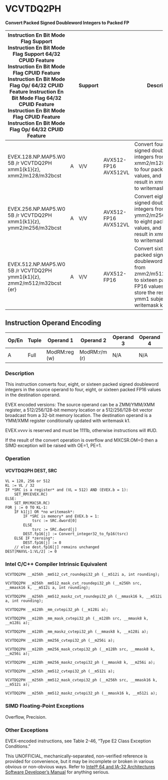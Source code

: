 # VCVTDQ2PH

**Convert Packed Signed Doubleword Integers to Packed FP**

| Instruction En Bit Mode Flag Support Instruction En Bit Mode Flag Support 64/32 CPUID Feature Instruction En Bit Mode Flag CPUID Feature Instruction En Bit Mode Flag Op/ 64/32 CPUID Feature Instruction En Bit Mode Flag 64/32 CPUID Feature Instruction En Bit Mode Flag CPUID Feature Instruction En Bit Mode Flag Op/ 64/32 CPUID Feature |     | Support |                      | Description                                                                                                                                                   |
| ---------------------------------------------------------------------------------------------------------------------------------------------------------------------------------------------------------------------------------------------------------------------------------------------------------------------------------------------- | --- | ------- | -------------------- | ------------------------------------------------------------------------------------------------------------------------------------------------------------- |
| EVEX.128.NP.MAP5.W0 5B /r VCVTDQ2PH xmm1{k1}{z}, xmm2/m128/m32bcst                                                                                                                                                                                                                                                                             | A   | V/V     | AVX512-FP16 AVX512VL | Convert four packed signed doubleword integers from xmm2/m128/m32bcst to four packed FP16 values, and store the result in xmm1 subject to writemask k1.       |
| EVEX.256.NP.MAP5.W0 5B /r VCVTDQ2PH xmm1{k1}{z}, ymm2/m256/m32bcst                                                                                                                                                                                                                                                                             | A   | V/V     | AVX512-FP16 AVX512VL | Convert eight packed signed doubleword integers from ymm2/m256/m32bcst to eight packed FP16 values, and store the result in xmm1 subject to writemask k1.     |
| EVEX.512.NP.MAP5.W0 5B /r VCVTDQ2PH ymm1{k1}{z}, zmm2/m512/m32bcst {er}                                                                                                                                                                                                                                                                        | A   | V/V     | AVX512-FP16          | Convert sixteen packed signed doubleword integers from zmm2/m512/m32bcst to sixteen packed FP16 values, and store the result in ymm1 subject to writemask k1. |

## Instruction Operand Encoding

| Op/En | Tuple | Operand 1     | Operand 2     | Operand 3 | Operand 4 |
| ----- | ----- | ------------- | ------------- | --------- | --------- |
| A     | Full  | ModRM:reg (w) | ModRM:r/m (r) | N/A       | N/A       |

### Description

This instruction converts four, eight, or sixteen packed signed doubleword integers in the source operand to four, eight, or sixteen packed FP16 values in the destination operand.

EVEX encoded versions: The source operand can be a ZMM/YMM/XMM register, a 512/256/128-bit memory location or a 512/256/128-bit vector broadcast from a 32-bit memory location. The destination operand is a YMM/XMM register conditionally updated with writemask k1.

EVEX.vvvv is reserved and must be 1111b, otherwise instructions will #​​​UD.

If the result of the convert operation is overflow and MXCSR.OM=0 then a SIMD exception will be raised with OE=1, PE=1.

### Operation

#### VCVTDQ2PH DEST, SRC

```
VL = 128, 256 or 512
KL := VL / 32
IF *SRC is a register* and (VL = 512) AND (EVEX.b = 1):
    SET_RM(EVEX.RC)
ELSE:
    SET_RM(MXCSR.RC)
FOR j := 0 TO KL-1:
    IF k1[j] OR *no writemask*:
        IF *SRC is memory* and EVEX.b = 1:
            tsrc := SRC.dword[0]
        ELSE
            tsrc := SRC.dword[j]
        DEST.fp16[j] := Convert_integer32_to_fp16(tsrc)
    ELSE IF *zeroing*:
        DEST.fp16[j] := 0
    // else dest.fp16[j] remains unchanged
DEST[MAXVL-1:VL/2] := 0

```

### Intel C/C++ Compiler Intrinsic Equivalent

```
VCVTDQ2PH __m256h _mm512_cvt_roundepi32_ph (__m512i a, int rounding);

```

```
VCVTDQ2PH __m256h _mm512_mask_cvt_roundepi32_ph (__m256h src, __mmask16 k, __m512i a, int rounding);

```

```
VCVTDQ2PH __m256h _mm512_maskz_cvt_roundepi32_ph (__mmask16 k, __m512i a, int rounding);

```

```
VCVTDQ2PH __m128h _mm_cvtepi32_ph (__m128i a);

```

```
VCVTDQ2PH __m128h _mm_mask_cvtepi32_ph (__m128h src, __mmask8 k, __m128i a);

```

```
VCVTDQ2PH __m128h _mm_maskz_cvtepi32_ph (__mmask8 k, __m128i a);

```

```
VCVTDQ2PH __m128h _mm256_cvtepi32_ph (__m256i a);

```

```
VCVTDQ2PH __m128h _mm256_mask_cvtepi32_ph (__m128h src, __mmask8 k, __m256i a);

```

```
VCVTDQ2PH __m128h _mm256_maskz_cvtepi32_ph (__mmask8 k, __m256i a);

```

```
VCVTDQ2PH __m256h _mm512_cvtepi32_ph (__m512i a);

```

```
VCVTDQ2PH __m256h _mm512_mask_cvtepi32_ph (__m256h src, __mmask16 k, __m512i a);

```

```
VCVTDQ2PH __m256h _mm512_maskz_cvtepi32_ph (__mmask16 k, __m512i a);

```

### SIMD Floating-Point Exceptions

Overflow, Precision.

### Other Exceptions

EVEX-encoded instructions, see Table 2-46, “Type E2 Class Exception Conditions.”

This UNOFFICIAL, mechanically-separated, non-verified reference is provided for convenience, but it may be
incomplete or broken in various obvious or non-obvious
ways. Refer to [Intel® 64 and IA-32 Architectures Software Developer’s Manual](https://software.intel.com/en-us/download/intel-64-and-ia-32-architectures-sdm-combined-volumes-1-2a-2b-2c-2d-3a-3b-3c-3d-and-4) for anything serious.
